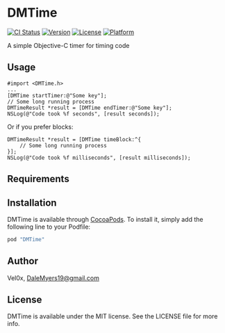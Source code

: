 # DMTime

[![CI Status](http://img.shields.io/travis/Vel0x/DMTime.svg?style=flat)](https://travis-ci.org/Vel0x/DMTime)
[![Version](https://img.shields.io/cocoapods/v/DMTime.svg?style=flat)](http://cocoapods.org/pods/DMTime)
[![License](https://img.shields.io/cocoapods/l/DMTime.svg?style=flat)](http://cocoapods.org/pods/DMTime)
[![Platform](https://img.shields.io/cocoapods/p/DMTime.svg?style=flat)](http://cocoapods.org/pods/DMTime)

A simple Objective-C timer for timing code

## Usage
    #import <DMTime.h>
    ...
    [DMTime startTimer:@"Some key"];
    // Some long running process
    DMTimeResult *result = [DMTime endTimer:@"Some key"];
    NSLog(@"Code took %f seconds", [result seconds]);

Or if you prefer blocks:

    DMTimeResult *result = [DMTime timeBlock:^{
        // Some long running process
    }];
    NSLog(@"Code took %f milliseconds", [result milliseconds]);

## Requirements

## Installation

DMTime is available through [CocoaPods](http://cocoapods.org). To install
it, simply add the following line to your Podfile:

```ruby
pod "DMTime"
```

## Author

Vel0x, DaleMyers19@gmail.com

## License

DMTime is available under the MIT license. See the LICENSE file for more info.
